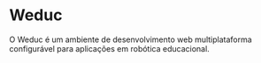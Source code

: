# Weduc

O Weduc é um ambiente de desenvolvimento web multiplataforma configurável para aplicações em robótica educacional.
